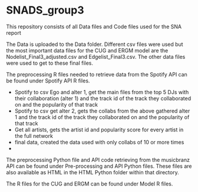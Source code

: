 # SNADS_group3
This repository consists of all Data files and Code files used for the SNA report

The Data is uploaded to the Data folder. Different csv files were used but the most important data files for the CUG and ERGM model are the Nodelist_Final3_adjusted.csv and Edgelist_Final3.csv. The other data files were used to get to these final files.

The preprocessing R files needed to retrieve data from the Spotify API can be found under Spotify API R files.

  - Spotify to csv Ego and alter 1, get the main files from the top 5 DJs with their collaboration (alter 1) and the track id of the track they collaborated on and the popularity of that track
  - Spotify to csv get alter 2, gets the collabs from the above gathered alter 1 and the track id of the track they collaborated on and the popularity of that track
  - Get all artists, gets the artist id and popularity score for every artist in the full network
  - final data, created the data used with only collabs of 10 or more times
  - 

The preprocessing Python file and API code retrieving from the musicbranz API can be found under Pre-processing and API Python files. These files are also available as HTML in the HTML Python folder within that directory.

The R files for the CUG and ERGM can be found under Model R files.

